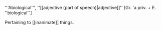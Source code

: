 '''Abiological''', ''[[adjective (part of speech)|adjective]]'' [Gr. 'a priv. + E. ''biological''.]

Pertaining to [[inanimate]] things.